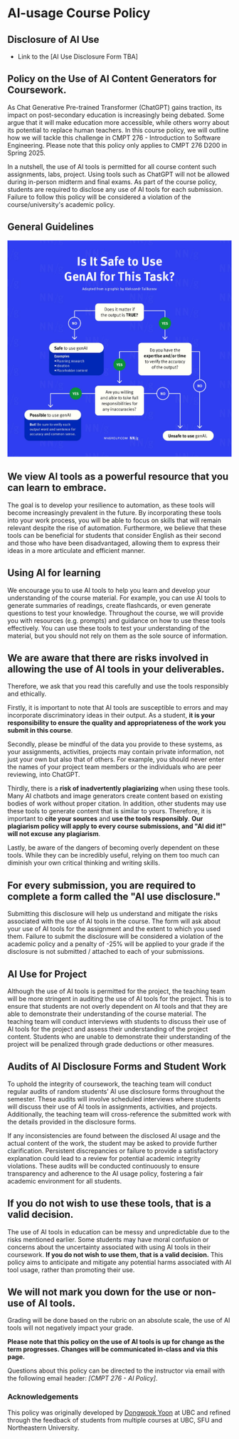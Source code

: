 # AI-usage Course Policy

## Disclosure of AI Use

- Link to the [AI Use Disclosure Form TBA]

## Policy on the Use of AI Content Generators for Coursework.

As Chat Generative Pre-trained Transformer (ChatGPT) gains traction, its impact on post-secondary education is increasingly being debated. Some argue that it will make education more accessible, while others worry about its potential to replace human teachers. In this course policy, we will outline how we will tackle this challenge in CMPT 276 - Introduction to Software Engineering. Please note that this policy only applies to CMPT 276 D200 in Spring 2025.

In a nutshell, the use of AI tools is permitted for all course content such assignments, labs, project. Using tools such as ChatGPT will not be allowed during in-person midterm and final exams. As part of the course policy, students are required to disclose any use of AI tools for each submission. Failure to follow this policy will be considered a violation of the course/university's academic policy.

## General Guidelines

![](assets/genAI-guide.jpeg)

## We view AI tools as a powerful resource that you can learn to embrace.

The goal is to develop your resilience to automation, as these tools will become increasingly prevalent in the future. By incorporating these tools into your work process, you will be able to focus on skills that will remain relevant despite the rise of automation. Furthermore, we believe that these tools can be beneficial for students that consider English as their second and those who have been disadvantaged, allowing them to express their ideas in a more articulate and efficient manner.

## Using AI for learning 

We encourage you to use AI tools to help you learn and develop your understanding of the course material. For example, you can use AI tools to generate summaries of readings, create flashcards, or even generate questions to test your knowledge. Throughout the course, we will provide you with resources (e.g. prompts) and guidance on how to use these tools effectively. You can use these tools to test your understanding of the material, but you should not rely on them as the sole source of information.

## We are aware that there are risks involved in allowing the use of AI tools in your deliverables.

Therefore, we ask that you read this carefully and use the tools responsibly and ethically.

Firstly, it is important to note that AI tools are susceptible to errors and may incorporate discriminatory ideas in their output. As a student, **it is your responsibility to ensure the quality and appropriateness of the work you submit in this course**.

Secondly, please be mindful of the data you provide to these systems, as your assignments, activities, projects may contain private information, not just your own but also that of others. For example, you should never enter the names of your project team members or the individuals who are peer reviewing, into ChatGPT. 

Thirdly, there is a **risk of inadvertently plagiarizing** when using these tools. Many AI chatbots and image generators create content based on existing bodies of work without proper citation. In addition, other students may use these tools to generate content that is similar to yours. Therefore, it is important to **cite your sources** and **use the tools responsibly**. **Our plagiarism policy will apply to every course submissions, and "AI did it!" will not excuse any plagiarism**. 

Lastly, be aware of the dangers of becoming overly dependent on these tools. While they can be incredibly useful, relying on them too much can diminish your own critical thinking and writing skills.

## For every submission, you are required to complete a form called the "AI use disclosure." 

Submitting this disclosure will help us understand and mitigate the risks associated with the use of AI tools in the course. The form will ask about your use of AI tools for the assignment and the extent to which you used them. Failure to submit the disclosure will be considered a violation of the academic policy and a penalty of -25% will be applied to your grade if the disclosure is not submitted / attached to each of your submissions.

## AI Use for Project

Although the use of AI tools is permitted for the project, the teaching team will be more stringent in auditing the use of AI tools for the project. This is to ensure that students are not overly dependent on AI tools and that they are able to demonstrate their understanding of the course material. The teaching team will conduct interviews with students to discuss their use of AI tools for the project and assess their understanding of the project content. Students who are unable to demonstrate their understanding of the project will be penalized through grade deductions or other measures.

## Audits of AI Disclosure Forms and Student Work

To uphold the integrity of coursework, the teaching team will conduct regular audits of random students’ AI use disclosure forms throughout the semester. These audits will involve scheduled interviews where students will discuss their use of AI tools in assignments, activities, and projects. Additionally, the teaching team will cross-reference the submitted work with the details provided in the disclosure forms.

If any inconsistencies are found between the disclosed AI usage and the actual content of the work, the student may be asked to provide further clarification. Persistent discrepancies or failure to provide a satisfactory explanation could lead to a review for potential academic integrity violations. These audits will be conducted continuously to ensure transparency and adherence to the AI usage policy, fostering a fair academic environment for all students.

## If you do not wish to use these tools, that is a valid decision.

The use of AI tools in education can be messy and unpredictable due to the risks mentioned earlier. Some students may have moral confusion or concerns about the uncertainty associated with using AI tools in their coursework. **If you do not wish to use them, that is a valid decision.** This policy aims to anticipate and mitigate any potential harms associated with AI tool usage, rather than promoting their use.

## We will not mark you down for the use or non-use of AI tools.

Grading will be done based on the rubric on an absolute scale, the use of AI tools will not negatively impact your grade.

**Please note that this policy on the use of AI tools is up for change as the term progresses. Changes will be communicated in-class and via this page.**

Questions about this policy can be directed to the instructor via email with the following email header: _[CMPT 276 - AI Policy]_.

### Acknowledgements

This policy was originally developed by [Dongwook Yoon](https://dwyoon.com/) at UBC and refined through the feedback of students from multiple courses at UBC, SFU and Northeastern University. 